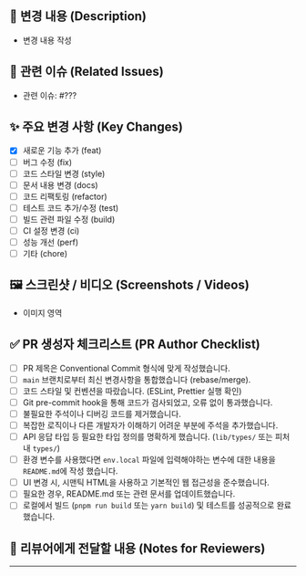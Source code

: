 <!--
PR 제목은 Conventional Commit 형식으로 작성해주세요.
예: feat(user): 회원가입 기능 추가
    fix(post): 게시글 조회 시 발생하는 오류 수정
-->

## 📝 변경 내용 (Description)

- 변경 내용 작성
<!-- 이 PR에서 어떤 변경 사항이 있었는지 명확하게 설명해주세요. -->
<!-- 구현한 기능, 수정한 버그, 개선된 부분 등을 자세히 작성합니다. -->
<!-- 예: -->
<!-- - 로그인 페이지 UI 구현 및 API 연동 -->
<!-- - 댓글 작성 시 간헐적으로 발생하던 500 에러 수정 -->

## 🔗 관련 이슈 (Related Issues)

<!-- 이 PR과 관련된 이슈 번호가 있다면 작성해주세요. (예: #123) -->
<!-- 없다면 '없음'으로 표시합니다. -->
- 관련 이슈: #???

## ✨ 주요 변경 사항 (Key Changes)

<!-- 주요 변경 사항을 선택하고, 필요한 경우 간략히 설명해주세요. -->
- [x] 새로운 기능 추가 (feat)
- [ ] 버그 수정 (fix)
- [ ] 코드 스타일 변경 (style)
- [ ] 문서 내용 변경 (docs)
- [ ] 코드 리팩토링 (refactor)
- [ ] 테스트 코드 추가/수정 (test)
- [ ] 빌드 관련 파일 수정 (build)
- [ ] CI 설정 변경 (ci)
- [ ] 성능 개선 (perf)
- [ ] 기타 (chore)

<!-- 각 항목에 대한 간략한 설명 (선택 사항): -->
<!-- 예: -->
<!-- - feat: 사용자 인증을 위한 JWT 토큰 발급 로직 추가 -->
<!-- - fix: 모바일 환경에서 레이아웃 깨짐 현상 수정 -->

## 🖼️ 스크린샷 / 비디오 (Screenshots / Videos)

- 이미지 영역
<!-- UI 변경 사항이 있는 경우, 변경 전후를 비교할 수 있는 스크린샷이나 작동 비디오를 첨부해주세요. -->
<!-- 변경 사항이 없다면 이 섹션은 생략해도 됩니다. -->

## ✅ PR 생성자 체크리스트 (PR Author Checklist)

<!-- PR 생성 시 아래 항목들을 확인하고 체크해주세요. -->
- [ ] PR 제목은 Conventional Commit 형식에 맞게 작성했습니다.
- [ ] `main` 브랜치로부터 최신 변경사항을 통합했습니다 (rebase/merge).
- [ ] 코드 스타일 및 컨벤션을 따랐습니다. (ESLint, Prettier 실행 확인)
- [ ] Git pre-commit hook을 통해 코드가 검사되었고, 오류 없이 통과했습니다.
- [ ] 불필요한 주석이나 디버깅 코드를 제거했습니다.
- [ ] 복잡한 로직이나 다른 개발자가 이해하기 어려운 부분에 주석을 추가했습니다.
- [ ] API 응답 타입 등 필요한 타입 정의를 명확하게 했습니다. (`lib/types/` 또는 피처 내 `types/`)
- [ ] 환경 변수를 사용했다면 `env.local` 파일에 입력해야하는 변수에 대한 내용을 `README.md`에 작성 했습니다.
- [ ] UI 변경 시, 시맨틱 HTML을 사용하고 기본적인 웹 접근성을 준수했습니다.
- [ ] 필요한 경우, README.md 또는 관련 문서를 업데이트했습니다.
- [ ] 로컬에서 빌드 (`pnpm run build` 또는 `yarn build`) 및 테스트를 성공적으로 완료했습니다.

## 🙏 리뷰어에게 전달할 내용 (Notes for Reviewers)

<!-- 리뷰어가 특별히 신경 써서 봐주었으면 하는 부분이나, PR에 대한 추가적인 설명이 필요한 경우 작성해주세요. -->
<!-- 예: -->
<!-- - OOO 컴포넌트의 상태 관리 로직이 복잡한데, 더 좋은 방법이 있을지 검토 부탁드립니다. -->
<!-- - 이번 변경으로 인해 기존 XXX 기능에 영향을 줄 수 있으니 해당 부분도 함께 확인해주세요. -->

---

<!--
PR이 머지될 때 Squash and Merge를 사용할 예정입니다.
커밋 메시지는 PR 제목을 기반으로 하지만, 필요시 수정될 수 있습니다.
-->